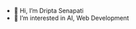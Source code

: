 - 👋 Hi, I’m Dripta Senapati
- 👀 I’m interested in AI, Web Development

<!---
DriptaSenapati/DriptaSenapati is a ✨ special ✨ repository because its `README.md` (this file) appears on your GitHub profile.
You can click the Preview link to take a look at your changes.
--->
